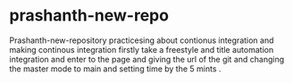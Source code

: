 # prashanth-new-repo
Prashanth-new-repository
practicesing about contionus integration 
and making continous integration firstly take a freestyle and title automation integration and 
enter to the page and giving the url of the git and changing the master mode to main  and setting time by the 5 mints .
